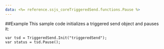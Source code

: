 ```yaml
---
data: <%= reference.ssjs_coreTriggeredSend.functions.Pause %>
---
```


##Example
This sample code initializes a triggered send object and pauses it:
```
var tsd = TriggeredSend.Init("triggeredSend");
var status = tsd.Pause();
```
